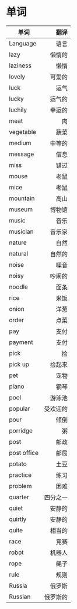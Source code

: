 # 单词
|单词| 翻译|
| ------- | -----: |
| Language | 语言 |
| lazy | 懒惰的 |
| laziness | 懒惰 |
| lovely | 可爱的 |
| luck | 运气 |
| lucky | 运气的 |
| luchily | 幸运的 |
| meat | 肉 |
| vegetable | 蔬菜 |
| medium | 中等的 |
| message | 信息 |
| miss | 错过 |
| mouse | 老鼠 |
| mice | 老鼠 |
| mountain | 高山 |
| museum | 博物馆 |
| music | 音乐 |
| musician | 音乐家 |
| nature | 自然 |
| natural | 自然的 |
|  noise | 噪音 |
| noisy | 吵闹的 |
| noodle | 面条 |
| rice | 米饭 |
| onion | 洋葱 |
| order | 点菜 |
| pay | 支付 |
| payment | 支付 |
| pick | 捡 |
| pick up | 捡起来 |
| pet | 宠物 |
| piano | 钢琴 |
| pool | 游泳池 |
| popular | 受欢迎的 |
| pour | 倾倒 |
| porridge | 粥 |
| post | 邮政 |
| post office | 邮局 |
| potato | 土豆 |
| practice | 练习 |
| problem | 困难 |
| quarter | 四分之一 |
| quiet | 安静的 |
| quirtly | 安静的 |
| quite | 相当的 |
| race | 竞赛 |
| robot | 机器人 |
| rope | 绳子 |
| rule | 规则 |
| Russia | 俄罗斯 |
| Russian | 俄罗斯的 |

